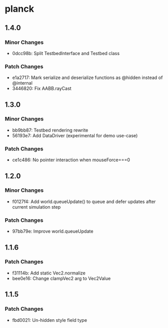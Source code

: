 # planck

## 1.4.0

### Minor Changes

- 0dcc98b: Split TestbedInterface and Testbed class

### Patch Changes

- e1a2717: Mark serialize and deserialize functions as @hidden instead of @internal
- 3446820: Fix AABB.rayCast

## 1.3.0

### Minor Changes

- bb9bb87: Testbed rendering rewrite
- 56193e7: Add DataDriver (experimental for demo use-case)

### Patch Changes

- ce1c486: No pointer interaction when mouseForce===0

## 1.2.0

### Minor Changes

- f0127f4: Add world.queueUpdate() to queue and defer updates after current simulation step

### Patch Changes

- 97bb79e: Improve world.queueUpdate

## 1.1.6

### Patch Changes

- f31114b: Add static Vec2.normalize
- bee0e16: Change clampVec2 arg to Vec2Value

## 1.1.5

### Patch Changes

- fbd0021: Un-hidden style field type
